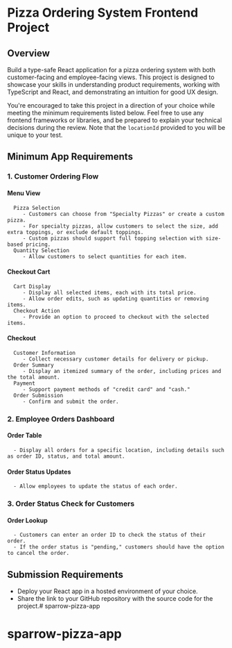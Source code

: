 # Pizza Ordering System Frontend Project

## Overview
Build a type-safe React application for a pizza ordering system with both customer-facing and employee-facing views. This project is designed to showcase your skills in understanding product requirements, working with TypeScript and React, and demonstrating an intuition for good UX design.

You're encouraged to take this project in a direction of your choice while meeting the minimum requirements listed below. Feel free to use any frontend frameworks or libraries, and be prepared to explain your technical decisions during the review. Note that the `locationId` provided to you will be unique to your test.

## Minimum App Requirements

### 1. Customer Ordering Flow
   #### Menu View
      Pizza Selection
         - Customers can choose from "Specialty Pizzas" or create a custom pizza.
         - For specialty pizzas, allow customers to select the size, add extra toppings, or exclude default toppings.
         - Custom pizzas should support full topping selection with size-based pricing.
      Quantity Selection
         - Allow customers to select quantities for each item.
   #### Checkout Cart
      Cart Display
         - Display all selected items, each with its total price.
         - Allow order edits, such as updating quantities or removing items.
      Checkout Action
         - Provide an option to proceed to checkout with the selected items.
   #### Checkout
      Customer Information
         - Collect necessary customer details for delivery or pickup.
      Order Summary
         - Display an itemized summary of the order, including prices and the total amount.
      Payment
         - Support payment methods of "credit card" and "cash."
      Order Submission
         - Confirm and submit the order.

### 2. Employee Orders Dashboard
   #### Order Table
      - Display all orders for a specific location, including details such as order ID, status, and total amount.
   #### Order Status Updates
      - Allow employees to update the status of each order.

### 3. Order Status Check for Customers
   #### Order Lookup
      - Customers can enter an order ID to check the status of their order.
      - If the order status is "pending," customers should have the option to cancel the order.

## Submission Requirements
- Deploy your React app in a hosted environment of your choice.
- Share the link to your GitHub repository with the source code for the project.# sparrow-pizza-app
# sparrow-pizza-app
